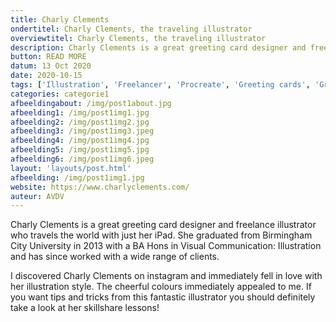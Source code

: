 ```yaml
---
title: Charly Clements
ondertitel: Charly Clements, the traveling illustrator
overviewtitel: Charly Clements, the traveling illustrator
description: Charly Clements is a great greeting card designer and freelance illustrator who travels the world with just her iPad. I discovered Charly Clements on instagram and immediately fell in love with her illustration style.
button: READ MORE
datum: 13 Oct 2020
date: 2020-10-15
tags: ['Illustration', 'Freelancer', 'Procreate', 'Greeting cards', 'Graphic design']
categories: categorie1
afbeeldingabout: /img/post1about.jpg
afbeelding1: /img/post1img1.jpg
afbeelding2: /img/post1img2.jpg
afbeelding3: /img/post1img3.jpeg
afbeelding4: /img/post1img4.jpg
afbeelding5: /img/post1img5.jpg
afbeelding6: /img/post1img6.jpeg
layout: 'layouts/post.html'
afbeelding: /img/post1img1.jpg
website: https://www.charlyclements.com/
auteur: AVDV
---
```


Charly Clements is a great greeting card designer and freelance illustrator who travels the world with just her iPad. She graduated from Birmingham City University in 2013 with a BA Hons in Visual Communication: Illustration and has since worked with a wide range of clients.

I discovered Charly Clements on instagram and immediately fell in love with her illustration style. The cheerful colours immediately appealed to me. If you want tips and tricks from this fantastic illustrator you should definitely take a look at her skillshare lessons!
